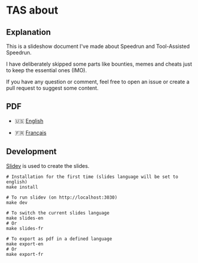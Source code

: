 # TAS about

## Explanation

This is a slideshow document I've made about Speedrun and Tool-Assisted Speedrun.

I have deliberately skipped some parts like bounties, memes and cheats just to keep the essential ones (IMO).

If you have any question or comment, feel free to open an issue or create a pull request to suggest some content.

## PDF

- 🇺🇸 [English](https://fullmoonissue.github.io/tas-about-en.pdf?last_version=2021-09-27)

- 🇫🇷 [Français](https://fullmoonissue.github.io/tas-about-fr.pdf?last_version=2021-09-27)

## Development

[Slidev](https://github.com/slidevjs/slidev) is used to create the slides.

    # Installation for the first time (slides language will be set to english)
    make install

    # To run slidev (on http://localhost:3030)
    make dev

    # To switch the current slides language
    make slides-en
    # Or
    make slides-fr

    # To export as pdf in a defined language
    make export-en
    # Or
    make export-fr
